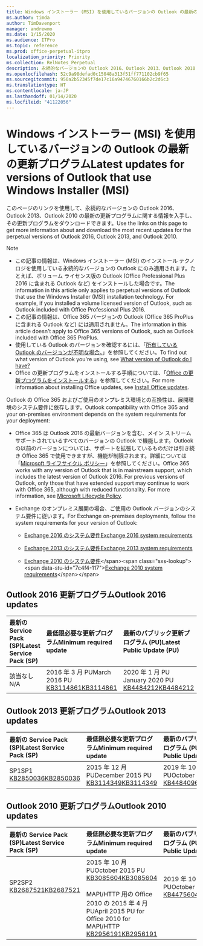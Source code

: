 ```yaml
---
title: Windows インストーラー (MSI) を使用しているバージョンの Outlook の最新の更新プログラム
ms.author: timda
author: TimDavenport
manager: andrewmo
ms.date: 1/15/2020
ms.audience: ITPro
ms.topic: reference
ms.prod: office-perpetual-itpro
localization_priority: Priority
ms.collection: RelNotes_Perpetual
description: 永続的なバージョンの Outlook 2016、Outlook 2013、Outlook 2010 の最新の更新プログラムに関する情報へのリンクを IT 技術者に提供します
ms.openlocfilehash: 52c9a98defad0c15048a313f51ff771102cb9f65
ms.sourcegitcommit: 950a2b52345f7de17c16a94746760166b2c2d6c3
ms.translationtype: HT
ms.contentlocale: ja-JP
ms.lasthandoff: 01/14/2020
ms.locfileid: "41122056"
---
```

# <a name="latest-updates-for-versions-of-outlook-that-use-windows-installer-msi"></a><span data-ttu-id="7c4f4-103">Windows インストーラー (MSI) を使用しているバージョンの Outlook の最新の更新プログラム</span><span class="sxs-lookup"><span data-stu-id="7c4f4-103">Latest updates for versions of Outlook that use Windows Installer (MSI)</span></span>

<span data-ttu-id="7c4f4-104">このページのリンクを使用して、永続的なバージョンの Outlook 2016、Outlook 2013、Outlook 2010 の最新の更新プログラムに関する情報を入手し、その更新プログラムをダウンロードできます。</span><span class="sxs-lookup"><span data-stu-id="7c4f4-104">Use the links on this page to get more information about and download the most recent updates for the perpetual versions of Outlook 2016, Outlook 2013, and Outlook 2010.</span></span>
  
> [!NOTE]
> - <span data-ttu-id="7c4f4-p101">この記事の情報は、Windows インストーラー (MSI) のインストール テクノロジを使用している永続的なバージョンの Outlook にのみ適用されます。たとえば、ボリューム ライセンス版の Outlook (Office Professional Plus 2016 に含まれる Outlook など) をインストールした場合です。</span><span class="sxs-lookup"><span data-stu-id="7c4f4-p101">The information in this article only applies to perpetual versions of Outlook that use the Windows Installer (MSI) installation technology. For example, if you installed a volume licensed version of Outlook, such as Outlook included with Office Professional Plus 2016.</span></span>
> - <span data-ttu-id="7c4f4-107">この記事の情報は、Office 365 バージョンの Outlook (Office 365 ProPlus に含まれる Outlook など) には適用されません。</span><span class="sxs-lookup"><span data-stu-id="7c4f4-107">The information in this article doesn't apply to Office 365 versions of Outlook, such as Outlook included with Office 365 ProPlus.</span></span>
> - <span data-ttu-id="7c4f4-108">使用している Outlook のバージョンを確認するには、「[所有している Outlook のバージョンが不明な場合。](https://support.office.com/article/b3a9568c-edb5-42b9-9825-d48d82b2257c)」を参照してください。</span><span class="sxs-lookup"><span data-stu-id="7c4f4-108">To find out what version of Outlook you're using, see [What version of Outlook do I have?](https://support.office.com/article/b3a9568c-edb5-42b9-9825-d48d82b2257c)</span></span>
> - <span data-ttu-id="7c4f4-109">Office の更新プログラムをインストールする手順については、「[Office の更新プログラムをインストールする](https://support.office.com/article/2ab296f3-7f03-43a2-8e50-46de917611c5)」を参照してください。</span><span class="sxs-lookup"><span data-stu-id="7c4f4-109">For more information about installing Office updates, see [Install Office updates](https://support.office.com/article/2ab296f3-7f03-43a2-8e50-46de917611c5).</span></span> 
  
<span data-ttu-id="7c4f4-110">Outlook の Office 365 およびご使用のオンプレミス環境との互換性は、展開環境のシステム要件に依存します。</span><span class="sxs-lookup"><span data-stu-id="7c4f4-110">Outlook compatibility with Office 365 and your on-premises environment depends on the system requirements for your deployment:</span></span>
  
- <span data-ttu-id="7c4f4-p102">Office 365 は Outlook 2016 の最新バージョンを含む、メイン ストリーム サポートされているすべてのバージョンの Outlook で機能します。Outlook の以前のバージョンについては、サポートを拡張しているものだけは引き続き Office 365 で使用できますが、機能が制限されます。詳細については「[Microsoft ライフサイクル ポリシー](https://support.microsoft.com/lifecycle)」を参照してください。</span><span class="sxs-lookup"><span data-stu-id="7c4f4-p102">Office 365 works with any version of Outlook that is in mainstream support, which includes the latest version of Outlook 2016. For previous versions of Outlook, only those that have extended support may continue to work with Office 365, although with reduced functionality. For more information, see [Microsoft Lifecycle Policy](https://support.microsoft.com/lifecycle).</span></span>
    
- <span data-ttu-id="7c4f4-114">Exchange のオンプレミス展開の場合、ご使用の Outlook バージョンのシステム要件に従います。</span><span class="sxs-lookup"><span data-stu-id="7c4f4-114">For Exchange on-premises deployments, follow the system requirements for your version of Outlook:</span></span>
    
  - [<span data-ttu-id="7c4f4-115">Exchange 2016 のシステム要件</span><span class="sxs-lookup"><span data-stu-id="7c4f4-115">Exchange 2016 system requirements</span></span>](https://docs.microsoft.com/Exchange/plan-and-deploy/system-requirements)
    
  - [<span data-ttu-id="7c4f4-116">Exchange 2013 のシステム要件</span><span class="sxs-lookup"><span data-stu-id="7c4f4-116">Exchange 2013 system requirements</span></span>](https://docs.microsoft.com/exchange/exchange-2013-system-requirements-exchange-2013-help)
    
  - <span data-ttu-id="7c4f4-117">[Exchange 2010 のシステム要件](https://docs.microsoft.com/previous-versions/office/exchange-server-2010/aa996719(v=exchg.141))</span><span class="sxs-lookup"><span data-stu-id="7c4f4-117">[Exchange 2010 system requirements](https://docs.microsoft.com/previous-versions/office/exchange-server-2010/aa996719(v=exchg.141))</span></span>

   
## <a name="outlook-2016-updates"></a><span data-ttu-id="7c4f4-118">Outlook 2016 更新プログラム</span><span class="sxs-lookup"><span data-stu-id="7c4f4-118">Outlook 2016 updates</span></span>

|<span data-ttu-id="7c4f4-119">**最新の Service Pack (SP)**</span><span class="sxs-lookup"><span data-stu-id="7c4f4-119">**Latest Service Pack (SP)**</span></span>|<span data-ttu-id="7c4f4-120">**最低限必要な更新プログラム**</span><span class="sxs-lookup"><span data-stu-id="7c4f4-120">**Minimum required update**</span></span>|<span data-ttu-id="7c4f4-121">**最新のパブリック更新プログラム (PU)**</span><span class="sxs-lookup"><span data-stu-id="7c4f4-121">**Latest Public Update (PU)**</span></span>|
|:-----|:-----|:-----|
|<span data-ttu-id="7c4f4-122">該当なし</span><span class="sxs-lookup"><span data-stu-id="7c4f4-122">N/A</span></span>  <br/> |<span data-ttu-id="7c4f4-123">2016 年 3 月 PU</span><span class="sxs-lookup"><span data-stu-id="7c4f4-123">March 2016 PU</span></span> <br/>[<span data-ttu-id="7c4f4-124">KB3114861</span><span class="sxs-lookup"><span data-stu-id="7c4f4-124">KB3114861</span></span>](https://support.microsoft.com/help/3114861) <br/> |<span data-ttu-id="7c4f4-125">2020 年 1 月 PU </span><span class="sxs-lookup"><span data-stu-id="7c4f4-125">January 2020 PU</span></span> <br/>[<span data-ttu-id="7c4f4-126">KB4484212</span><span class="sxs-lookup"><span data-stu-id="7c4f4-126">KB4484212</span></span>](https://support.microsoft.com/help/4484212) 

## <a name="outlook-2013-updates"></a><span data-ttu-id="7c4f4-127">Outlook 2013 更新プログラム</span><span class="sxs-lookup"><span data-stu-id="7c4f4-127">Outlook 2013 updates</span></span>

|<span data-ttu-id="7c4f4-128">**最新の Service Pack (SP)**</span><span class="sxs-lookup"><span data-stu-id="7c4f4-128">**Latest Service Pack (SP)**</span></span>|<span data-ttu-id="7c4f4-129">**最低限必要な更新プログラム**</span><span class="sxs-lookup"><span data-stu-id="7c4f4-129">**Minimum required update**</span></span>|<span data-ttu-id="7c4f4-130">**最新のパブリック更新プログラム (PU)**</span><span class="sxs-lookup"><span data-stu-id="7c4f4-130">**Latest Public Update (PU)**</span></span>|
|:-----|:-----|:-----|
|<span data-ttu-id="7c4f4-131">SP1</span><span class="sxs-lookup"><span data-stu-id="7c4f4-131">SP1</span></span>  <br/>[<span data-ttu-id="7c4f4-132">KB2850036</span><span class="sxs-lookup"><span data-stu-id="7c4f4-132">KB2850036</span></span>](https://go.microsoft.com/fwlink/p/?LinkId=512538) <br/> |<span data-ttu-id="7c4f4-133">2015 年 12 月 PU</span><span class="sxs-lookup"><span data-stu-id="7c4f4-133">December 2015 PU</span></span> <br/>[<span data-ttu-id="7c4f4-134">KB3114349</span><span class="sxs-lookup"><span data-stu-id="7c4f4-134">KB3114349</span></span>](https://support.microsoft.com/kb/3114349) <br/> |<span data-ttu-id="7c4f4-135">2019 年 10 月 PU</span><span class="sxs-lookup"><span data-stu-id="7c4f4-135">October 2019 PU</span></span> <br/>[<span data-ttu-id="7c4f4-136">KB4484096</span><span class="sxs-lookup"><span data-stu-id="7c4f4-136">KB4484096</span></span>](https://support.microsoft.com/help/4484096)  |
   
## <a name="outlook-2010-updates"></a><span data-ttu-id="7c4f4-137">Outlook 2010 更新プログラム</span><span class="sxs-lookup"><span data-stu-id="7c4f4-137">Outlook 2010 updates</span></span>

|<span data-ttu-id="7c4f4-138">**最新の Service Pack (SP)**</span><span class="sxs-lookup"><span data-stu-id="7c4f4-138">**Latest Service Pack (SP)**</span></span>|<span data-ttu-id="7c4f4-139">**最低限必要な更新プログラム**</span><span class="sxs-lookup"><span data-stu-id="7c4f4-139">**Minimum required update**</span></span>|<span data-ttu-id="7c4f4-140">**最新のパブリック更新プログラム (PU)**</span><span class="sxs-lookup"><span data-stu-id="7c4f4-140">**Latest Public Update (PU)**</span></span>|
|:-----|:-----|:-----|
|<span data-ttu-id="7c4f4-141">SP2</span><span class="sxs-lookup"><span data-stu-id="7c4f4-141">SP2</span></span> <br/>[<span data-ttu-id="7c4f4-142">KB2687521</span><span class="sxs-lookup"><span data-stu-id="7c4f4-142">KB2687521</span></span>](https://go.microsoft.com/fwlink/p/?LinkId=512542) <br><br><br><br/> |<span data-ttu-id="7c4f4-143">2015 年 10 月 PU</span><span class="sxs-lookup"><span data-stu-id="7c4f4-143">October 2015 PU</span></span> <br/> [<span data-ttu-id="7c4f4-144">KB3085604</span><span class="sxs-lookup"><span data-stu-id="7c4f4-144">KB3085604</span></span>](https://support.microsoft.com/kb/3085604) <br/><br/>  <span data-ttu-id="7c4f4-145">MAPI/HTTP 用の Office 2010 の 2015 年 4 月 PU</span><span class="sxs-lookup"><span data-stu-id="7c4f4-145">April 2015 PU for Office 2010 for MAPI/HTTP</span></span> <br/> [<span data-ttu-id="7c4f4-146">KB2956191</span><span class="sxs-lookup"><span data-stu-id="7c4f4-146">KB2956191</span></span>](https://support.microsoft.com/help/2956191/april-14-2015-update-for-office-2010-kb2956191) <br/> |<span data-ttu-id="7c4f4-147">2019 年 10 月 PU</span><span class="sxs-lookup"><span data-stu-id="7c4f4-147">October 2019 PU</span></span> <br/>[<span data-ttu-id="7c4f4-148">KB4475604</span><span class="sxs-lookup"><span data-stu-id="7c4f4-148">KB4475604</span></span>](https://support.microsoft.com/help/4475604) <br><br><br><br/>|
   

